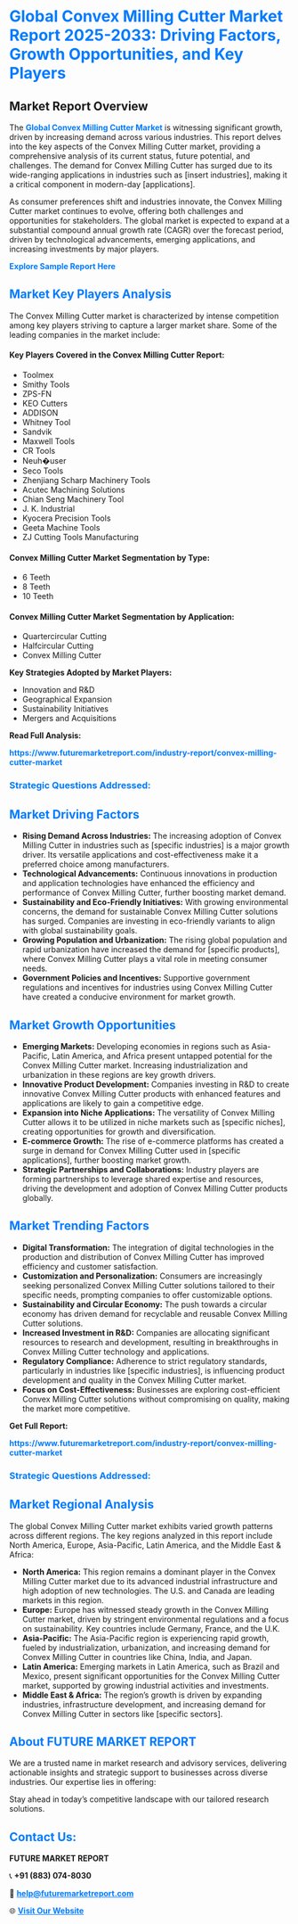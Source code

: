 <h1 style="color: #007BFF;">Global Convex Milling Cutter Market Report 2025-2033: Driving Factors, Growth Opportunities, and Key Players</h1>

<section id="overview">
<h2>Market Report Overview</h2>
<p>The <a href="https://www.futuremarketreport.com/industry-report/convex-milling-cutter-market" style="color: #007BFF; text-decoration: none;"><strong>Global Convex Milling Cutter Market</strong></a> is witnessing significant growth, driven by increasing demand across various industries. This report delves into the key aspects of the Convex Milling Cutter market, providing a comprehensive analysis of its current status, future potential, and challenges. The demand for Convex Milling Cutter has surged due to its wide-ranging applications in industries such as [insert industries], making it a critical component in modern-day [applications].</p>
<p>As consumer preferences shift and industries innovate, the Convex Milling Cutter market continues to evolve, offering both challenges and opportunities for stakeholders. The global market is expected to expand at a substantial compound annual growth rate (CAGR) over the forecast period, driven by technological advancements, emerging applications, and increasing investments by major players.</p>
</section>

<section id="overview">
<p><a href="https://www.futuremarketreport.com/request-sample/reportId=127972" style="color: #007BFF; text-decoration: none;"><strong>Explore Sample Report Here</strong></a></p>
</section>

<section id="key-players">
<h2 style="color: #007BFF;">Market Key Players Analysis</h2>
<p>The Convex Milling Cutter market is characterized by intense competition among key players striving to capture a larger market share. Some of the leading companies in the market include:</p>
<h4>Key Players Covered in the Convex Milling Cutter Report:</h4>
<ul><li>Toolmex</li><li>Smithy Tools</li><li>ZPS-FN</li><li>KEO Cutters</li><li>ADDISON</li><li>Whitney Tool</li><li>Sandvik</li><li>Maxwell Tools</li><li>CR Tools</li><li>Neuh�user</li><li>Seco Tools</li><li>Zhenjiang Scharp Machinery Tools</li><li>Acutec Machining Solutions</li><li>Chian Seng Machinery Tool</li><li>J. K. Industrial</li><li>Kyocera Precision Tools</li><li>Geeta Machine Tools</li><li>ZJ Cutting Tools Manufacturing</li></ul>
<h4>Convex Milling Cutter Market Segmentation by Type:</h4>
<ul><li>6 Teeth</li><li>8 Teeth</li><li>10 Teeth</li></ul>

<h4>Convex Milling Cutter Market Segmentation by Application:</h4>
<ul><li>Quartercircular Cutting</li><li>Halfcircular Cutting</li><li>Convex Milling Cutter</li></ul>
<p><strong>Key Strategies Adopted by Market Players:</strong></p>
<ul>
<li>Innovation and R&D</li>
<li>Geographical Expansion</li>
<li>Sustainability Initiatives</li>
<li>Mergers and Acquisitions</li>
</ul>
</section>

<section>
<p><strong>Read Full Analysis: </strong></p><a href="https://www.futuremarketreport.com/industry-report/convex-milling-cutter-market" style="color: #007BFF; text-decoration: none;"><strong>https://www.futuremarketreport.com/industry-report/convex-milling-cutter-market</strong></a>
<h3 style="color: #007BFF;">Strategic Questions Addressed:</h3>
</section>

<section id="driving-factors">
<h2 style="color: #007BFF;">Market Driving Factors</h2>
<ul>
<li><strong>Rising Demand Across Industries:</strong> The increasing adoption of Convex Milling Cutter in industries such as [specific industries] is a major growth driver. Its versatile applications and cost-effectiveness make it a preferred choice among manufacturers.</li>
<li><strong>Technological Advancements:</strong> Continuous innovations in production and application technologies have enhanced the efficiency and performance of Convex Milling Cutter, further boosting market demand.</li>
<li><strong>Sustainability and Eco-Friendly Initiatives:</strong> With growing environmental concerns, the demand for sustainable Convex Milling Cutter solutions has surged. Companies are investing in eco-friendly variants to align with global sustainability goals.</li>
<li><strong>Growing Population and Urbanization:</strong> The rising global population and rapid urbanization have increased the demand for [specific products], where Convex Milling Cutter plays a vital role in meeting consumer needs.</li>
<li><strong>Government Policies and Incentives:</strong> Supportive government regulations and incentives for industries using Convex Milling Cutter have created a conducive environment for market growth.</li>
</ul>
</section>

<section id="growth-opportunities">
<h2 style="color: #007BFF;">Market Growth Opportunities</h2>
<ul>
<li><strong>Emerging Markets:</strong> Developing economies in regions such as Asia-Pacific, Latin America, and Africa present untapped potential for the Convex Milling Cutter market. Increasing industrialization and urbanization in these regions are key growth drivers.</li>
<li><strong>Innovative Product Development:</strong> Companies investing in R&D to create innovative Convex Milling Cutter products with enhanced features and applications are likely to gain a competitive edge.</li>
<li><strong>Expansion into Niche Applications:</strong> The versatility of Convex Milling Cutter allows it to be utilized in niche markets such as [specific niches], creating opportunities for growth and diversification.</li>
<li><strong>E-commerce Growth:</strong> The rise of e-commerce platforms has created a surge in demand for Convex Milling Cutter used in [specific applications], further boosting market growth.</li>
<li><strong>Strategic Partnerships and Collaborations:</strong> Industry players are forming partnerships to leverage shared expertise and resources, driving the development and adoption of Convex Milling Cutter products globally.</li>
</ul>
</section>

<section id="trending-factors">
<h2 style="color: #007BFF;">Market Trending Factors</h2>
<ul>
<li><strong>Digital Transformation:</strong> The integration of digital technologies in the production and distribution of Convex Milling Cutter has improved efficiency and customer satisfaction.</li>
<li><strong>Customization and Personalization:</strong> Consumers are increasingly seeking personalized Convex Milling Cutter solutions tailored to their specific needs, prompting companies to offer customizable options.</li>
<li><strong>Sustainability and Circular Economy:</strong> The push towards a circular economy has driven demand for recyclable and reusable Convex Milling Cutter solutions.</li>
<li><strong>Increased Investment in R&D:</strong> Companies are allocating significant resources to research and development, resulting in breakthroughs in Convex Milling Cutter technology and applications.</li>
<li><strong>Regulatory Compliance:</strong> Adherence to strict regulatory standards, particularly in industries like [specific industries], is influencing product development and quality in the Convex Milling Cutter market.</li>
<li><strong>Focus on Cost-Effectiveness:</strong> Businesses are exploring cost-efficient Convex Milling Cutter solutions without compromising on quality, making the market more competitive.</li>
</ul>
</section>

<section>
<p><strong>Get Full Report: </strong></p><a href="https://www.futuremarketreport.com/industry-report/convex-milling-cutter-market" style="color: #007BFF; text-decoration: none;"><strong>https://www.futuremarketreport.com/industry-report/convex-milling-cutter-market</strong></a>
<h3 style="color: #007BFF;">Strategic Questions Addressed:</h3>
</section>


<section id="regional-analysis">
<h2 style="color: #007BFF;">Market Regional Analysis</h2>
<p>The global Convex Milling Cutter market exhibits varied growth patterns across different regions. The key regions analyzed in this report include North America, Europe, Asia-Pacific, Latin America, and the Middle East & Africa:</p>
<ul>
<li><strong>North America:</strong> This region remains a dominant player in the Convex Milling Cutter market due to its advanced industrial infrastructure and high adoption of new technologies. The U.S. and Canada are leading markets in this region.</li>
<li><strong>Europe:</strong> Europe has witnessed steady growth in the Convex Milling Cutter market, driven by stringent environmental regulations and a focus on sustainability. Key countries include Germany, France, and the U.K.</li>
<li><strong>Asia-Pacific:</strong> The Asia-Pacific region is experiencing rapid growth, fueled by industrialization, urbanization, and increasing demand for Convex Milling Cutter in countries like China, India, and Japan.</li>
<li><strong>Latin America:</strong> Emerging markets in Latin America, such as Brazil and Mexico, present significant opportunities for the Convex Milling Cutter market, supported by growing industrial activities and investments.</li>
<li><strong>Middle East & Africa:</strong> The region’s growth is driven by expanding industries, infrastructure development, and increasing demand for Convex Milling Cutter in sectors like [specific sectors].</li>
</ul>
</section>

<footer>
<h2 style="color: #007BFF;">About FUTURE MARKET REPORT</h2>
<p>We are a trusted name in market research and advisory services, delivering actionable insights and strategic support to businesses across diverse industries. Our expertise lies in offering:</p>

<p>Stay ahead in today’s competitive landscape with our tailored research solutions.</p>

<h2 style="color: #007BFF;">Contact Us:</h2>
<p><strong>FUTURE MARKET REPORT</strong></p>
<p>📞 <strong>+91 (883) 074-8030</strong></p>
<p>📧 <strong><a href="mailto:help@futuremarketreport.com" style="color: #007BFF;">help@futuremarketreport.com</a></strong></p>
<p>🌐 <strong><a href="https://www.futuremarketreport.com/" style="color: #007BFF;">Visit Our Website</a></strong></p>
</footer>